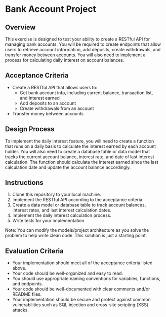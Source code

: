 # Bank Account Project
## Overview
This exercise is designed to test your ability to create a RESTful API for managing bank accounts. You will be required to create endpoints that allow users to retrieve account information, add deposits, create withdrawals, and transfer money between accounts. You will also need to implement a process for calculating daily interest on account balances.

## Acceptance Criteria
- Create a RESTful API that allows users to:
	- Get bank account info, including current balance, transaction list, and interest earned
	- Add deposits to an account
	- Create withdrawals from an account
- Transfer money between accounts

## Design Process
To implement the daily interest feature, you will need to create a function that runs on a daily basis to calculate the interest earned by each account holder. You will also need to create a database table or data model that tracks the current account balance, interest rate, and date of last interest calculation. The function should calculate the interest earned since the last calculation date and update the account balance accordingly.

## Instructions
1. Clone this repository to your local machine.
2. Implement the RESTful API according to the acceptance criteria.
3. Create a data model or database table to track account balances, interest rates, and last interest calculation dates.
4. Implement the daily interest calculation process.
5. Write tests for your implementation

Note: You can modify the models/project architecture as you solve the problem to help write clean code. This solution is just a starting point.

## Evaluation Criteria
- Your implementation should meet all of the acceptance criteria listed above.
- Your code should be well-organized and easy to read.
- You should use appropriate naming conventions for variables, functions, and endpoints.
- Your code should be well-documented with clear comments and/or README files.
- Your implementation should be secure and protect against common vulnerabilities such as SQL injection and cross-site scripting (XSS) attacks.

